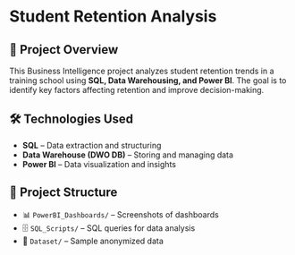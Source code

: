 # Student Retention Analysis

## 📌 Project Overview
This Business Intelligence project analyzes student retention trends in a training school using **SQL, Data Warehousing, and Power BI**. The goal is to identify key factors affecting retention and improve decision-making.

## 🛠️ Technologies Used
- **SQL** – Data extraction and structuring  
- **Data Warehouse (DWO DB)** – Storing and managing data  
- **Power BI** – Data visualization and insights  


## 📁 Project Structure
- 📊 `PowerBI_Dashboards/` – Screenshots of dashboards  
- 🗄️ `SQL_Scripts/` – SQL queries for data analysis  
- 📁 `Dataset/` – Sample anonymized data  
